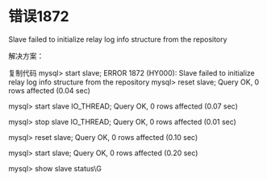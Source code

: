 # 错误1872

Slave failed to initialize relay log info structure from the repository

解决方案：

复制代码 mysql&gt; start slave; ERROR 1872 \(HY000\): Slave failed to initialize relay log info structure from the repository mysql&gt; reset slave; Query OK, 0 rows affected \(0.04 sec\)

mysql&gt; start slave IO\_THREAD; Query OK, 0 rows affected \(0.07 sec\)

mysql&gt; stop slave IO\_THREAD; Query OK, 0 rows affected \(0.01 sec\)

mysql&gt; reset slave; Query OK, 0 rows affected \(0.10 sec\)

mysql&gt; start slave; Query OK, 0 rows affected \(0.20 sec\)

mysql&gt; show slave status\G

